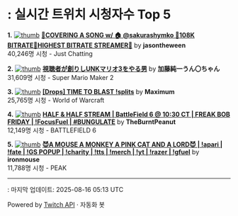 # : 실시간 트위치 시청자수 Top 5

**1.** [![thumb](https://static-cdn.jtvnw.net/previews-ttv/live_user_jasontheween-320x180.jpg)](https://twitch.tv/jasontheween)
**[🔴COVERING A SONG w/ 🏠 @sakurashymko 🔴108K BITRATE🔴HIGHEST BITRATE STREAMER🔴](https://twitch.tv/jasontheween)** by **jasontheween**<br>40,246명 시청  - Just Chatting

**2.** [![thumb](https://static-cdn.jtvnw.net/previews-ttv/live_user_kato_junichi0817-320x180.jpg)](https://twitch.tv/加藤純一うん〇ちゃん)
**[視聴者が創りしUNKマリオ3をやる男](https://twitch.tv/加藤純一うん〇ちゃん)** by **加藤純一うん〇ちゃん**<br>31,609명 시청  - Super Mario Maker 2

**3.** [![thumb](https://static-cdn.jtvnw.net/previews-ttv/live_user_maximum-320x180.jpg)](https://twitch.tv/Maximum)
**[[Drops] TIME TO BLAST !splits](https://twitch.tv/Maximum)** by **Maximum**<br>25,765명 시청  - World of Warcraft

**4.** [![thumb](https://static-cdn.jtvnw.net/previews-ttv/live_user_theburntpeanut-320x180.jpg)](https://twitch.tv/TheBurntPeanut)
**[HALF & HALF STREAM | BattleField 6 @ 10:30 CT | FREAK BOB FRIDAY | !FocusFuel | #BUNGULATE](https://twitch.tv/TheBurntPeanut)** by **TheBurntPeanut**<br>12,149명 시청  - BATTLEFIELD 6

**5.** [![thumb](https://static-cdn.jtvnw.net/previews-ttv/live_user_ironmouse-320x180.jpg)](https://twitch.tv/ironmouse)
**[😈A MOUSE A MONKEY A PINK CAT AND A LORD😈 | !apari | !fate | !GS POPUP | !charity | !tts | !merch | !yt | !razer | !gfuel](https://twitch.tv/ironmouse)** by **ironmouse**<br>11,788명 시청  - PEAK


---
: 마지막 업데이트: 2025-08-16 05:13 UTC

Powered by [Twitch API](https://dev.twitch.tv/docs/api/reference) · 자동화 봇